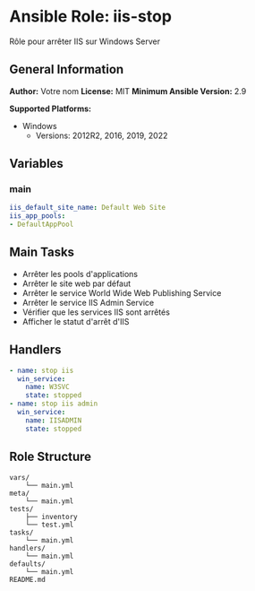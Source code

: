# Ansible Role: iis-stop

Rôle pour arrêter IIS sur Windows Server

## General Information

**Author:** Votre nom
**License:** MIT
**Minimum Ansible Version:** 2.9

**Supported Platforms:**
- Windows
  - Versions: 2012R2, 2016, 2019, 2022

## Variables

### main

```yaml
iis_default_site_name: Default Web Site
iis_app_pools:
- DefaultAppPool

```

## Main Tasks

- Arrêter les pools d'applications
- Arrêter le site web par défaut
- Arrêter le service World Wide Web Publishing Service
- Arrêter le service IIS Admin Service
- Vérifier que les services IIS sont arrêtés
- Afficher le statut d'arrêt d'IIS

## Handlers

```yaml
- name: stop iis
  win_service:
    name: W3SVC
    state: stopped
- name: stop iis admin
  win_service:
    name: IISADMIN
    state: stopped

```

## Role Structure

```
vars/
    └── main.yml
meta/
    └── main.yml
tests/
    ├── inventory
    └── test.yml
tasks/
    └── main.yml
handlers/
    └── main.yml
defaults/
    └── main.yml
README.md
```